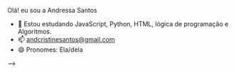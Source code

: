 Olá! eu sou a Andressa Santos 

- 🌱 Estou estudando JavaScript, Python, HTML, lógica de programação e Algoritmos. 
- 📫 andcristinesantos@gmail.com 
- 😄 Pronomes: Ela/dela 

-->
